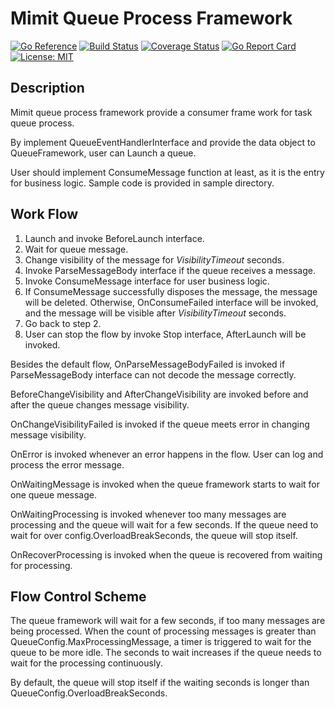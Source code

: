Mimit Queue Process Framework
================================================================

[![Go Reference](https://pkg.go.dev/badge/github.com/akimimi/mqpf.svg)](https://pkg.go.dev/github.com/akimimi/mqpf)
[![Build Status](https://travis-ci.com/akimimi/mqpf.svg?branch=master)](https://travis-ci.com/akimimi/mqpf)
[![Coverage Status](https://coveralls.io/repos/github/akimimi/mqpf/badge.svg?branch=master)](https://coveralls.io/github/akimimi/mqpf?branch=master)
[![Go Report Card](https://goreportcard.com/badge/github.com/akimimi/mqpf)](https://goreportcard.com/report/github.com/akimimi/mqpf)
[![License: MIT](https://img.shields.io/badge/License-MIT-yellow.svg)](https://opensource.org/licenses/MIT)


## Description
Mimit queue process framework provide a consumer frame work for task queue process.

By implement QueueEventHandlerInterface and provide the data object to QueueFramework, 
user can Launch a queue. 

User should implement ConsumeMessage function at least, as it is the entry for business logic. 
Sample code is provided in sample directory.

## Work Flow

1. Launch and invoke BeforeLaunch interface.
2. Wait for queue message.
4. Change visibility of the message for *VisibilityTimeout* seconds.
3. Invoke ParseMessageBody interface if the queue receives a message.
4. Invoke ConsumeMessage interface for user business logic.
5. If ConsumeMessage successfully disposes the message, the message will be deleted.
   Otherwise, OnConsumeFailed interface will be invoked, and the message will be visible
   after *VisibilityTimeout* seconds.
6. Go back to step 2.
7. User can stop the flow by invoke Stop interface, AfterLaunch will be invoked.

Besides the default flow, OnParseMessageBodyFailed is invoked if ParseMessageBody interface
can not decode the message correctly. 

BeforeChangeVisibility and AfterChangeVisibility are 
invoked before and after the queue changes message visibility. 

OnChangeVisibilityFailed is invoked if the queue meets error in changing message visibility. 

OnError is invoked whenever an error happens in the flow. 
User can log and process the error message.

OnWaitingMessage is invoked when the queue framework starts to wait for one queue message.

OnWaitingProcessing is invoked whenever too many messages are processing and the queue will 
wait for a few seconds. If the queue need to wait for over config.OverloadBreakSeconds,
the queue will stop itself.

OnRecoverProcessing is invoked when the queue is recovered from waiting for processing.

## Flow Control Scheme

The queue framework will wait for a few seconds, if too many messages are being processed.
When the count of processing messages is greater than QueueConfig.MaxProcessingMessage, 
a timer is triggered to wait for the queue to be more idle. The seconds to wait increases 
if the queue needs to wait for the processing continuously. 

By default, the queue will stop itself if the waiting seconds is longer than QueueConfig.OverloadBreakSeconds.